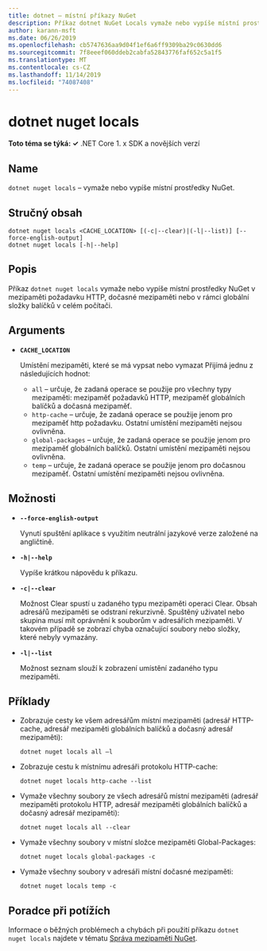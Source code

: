 ```yaml
---
title: dotnet – místní příkazy NuGet
description: Příkaz dotnet NuGet Locals vymaže nebo vypíše místní prostředky NuGet, jako je mezipaměť požadavků HTTP, dočasná mezipaměť nebo složka globálních balíčků v celém počítači.
author: karann-msft
ms.date: 06/26/2019
ms.openlocfilehash: cb5747636aa9d04f1ef6a6ff9309ba29c0630dd6
ms.sourcegitcommit: 7f8eeef060ddeb2cabfa52843776faf652c5a1f5
ms.translationtype: MT
ms.contentlocale: cs-CZ
ms.lasthandoff: 11/14/2019
ms.locfileid: "74087408"
---
```

# <a name="dotnet-nuget-locals"></a>dotnet nuget locals

**Toto téma se týká: ✓** .NET Core 1. x SDK a novějších verzí

<!-- todo: uncomment when all CLI commands are reviewed
[!INCLUDE [topic-appliesto-net-core-all](../../../includes/topic-appliesto-net-core-all.md)]
-->

## <a name="name"></a>Name

`dotnet nuget locals` – vymaže nebo vypíše místní prostředky NuGet.

## <a name="synopsis"></a>Stručný obsah

```dotnetcli
dotnet nuget locals <CACHE_LOCATION> [(-c|--clear)|(-l|--list)] [--force-english-output]
dotnet nuget locals [-h|--help]
```

## <a name="description"></a>Popis

Příkaz `dotnet nuget locals` vymaže nebo vypíše místní prostředky NuGet v mezipaměti požadavku HTTP, dočasné mezipaměti nebo v rámci globální složky balíčků v celém počítači.

## <a name="arguments"></a>Arguments

* **`CACHE_LOCATION`**

  Umístění mezipaměti, které se má vypsat nebo vymazat Přijímá jednu z následujících hodnot:

  * `all` – určuje, že zadaná operace se použije pro všechny typy mezipaměti: mezipaměť požadavků HTTP, mezipaměť globálních balíčků a dočasná mezipaměť.
  * `http-cache` – určuje, že zadaná operace se použije jenom pro mezipaměť http požadavku. Ostatní umístění mezipaměti nejsou ovlivněna.
  * `global-packages` – určuje, že zadaná operace se použije jenom pro mezipaměť globálních balíčků. Ostatní umístění mezipaměti nejsou ovlivněna.
  * `temp` – určuje, že zadaná operace se použije jenom pro dočasnou mezipaměť. Ostatní umístění mezipaměti nejsou ovlivněna.

## <a name="options"></a>Možnosti

* **`--force-english-output`**

  Vynutí spuštění aplikace s využitím neutrální jazykové verze založené na angličtině.

* **`-h|--help`**

  Vypíše krátkou nápovědu k příkazu.

* **`-c|--clear`**

  Možnost Clear spustí u zadaného typu mezipaměti operaci Clear. Obsah adresářů mezipaměti se odstraní rekurzivně. Spuštěný uživatel nebo skupina musí mít oprávnění k souborům v adresářích mezipaměti. V takovém případě se zobrazí chyba označující soubory nebo složky, které nebyly vymazány.

* **`-l|--list`**

  Možnost seznam slouží k zobrazení umístění zadaného typu mezipaměti.

## <a name="examples"></a>Příklady

* Zobrazuje cesty ke všem adresářům místní mezipaměti (adresář HTTP-cache, adresář mezipaměti globálních balíčků a dočasný adresář mezipaměti):

  ```dotnetcli
  dotnet nuget locals all –l
  ```

* Zobrazuje cestu k místnímu adresáři protokolu HTTP-cache:

  ```dotnetcli
  dotnet nuget locals http-cache --list
  ```

* Vymaže všechny soubory ze všech adresářů místní mezipaměti (adresář mezipaměti protokolu HTTP, adresář mezipaměti globálních balíčků a dočasný adresář mezipaměti):

  ```dotnetcli
  dotnet nuget locals all --clear
  ```

* Vymaže všechny soubory v místní složce mezipaměti Global-Packages:

  ```dotnetcli
  dotnet nuget locals global-packages -c
  ```

* Vymaže všechny soubory v adresáři místní dočasné mezipaměti:

  ```dotnetcli
  dotnet nuget locals temp -c
  ```

## <a name="troubleshooting"></a>Poradce při potížích

Informace o běžných problémech a chybách při použití příkazu `dotnet nuget locals` najdete v tématu [Správa mezipaměti NuGet](/nuget/consume-packages/managing-the-nuget-cache).
